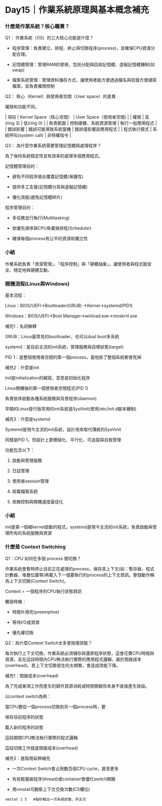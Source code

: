 # Day15｜作業系統原理與基本概念補充

### 什麼是作業系統？核心職責？

Q1： 作業系統（OS）的三大核心功能是什麼？

- 程序管理：負責建立、排程、終止與切換程序(process)，並確保CPU資源分配合理。

- 記憶體管理：管理RAM的使用，包括分配與回收記憶體、虛擬記憶體機制(如swap)

- 檔案系統管理：管理資料儲存方式，讓使用者能方便透過檔名與目錄方便讀寫檔案，並負責權限控制

Q2： 核心（Kernel）與使用者空間（User space）的差異

權限和功能不同。

|         項目      |     Kernel Space（核心空間） |     User Space（使用者空間) |
|         權限      |           高(ring 3)         |          低(ring 0)         |
|       負責範圍    |      控制硬體、系統資源管理  |        執行一般應用程式     |
|       錯誤影響    |       錯誤可能導致系統當機   |      錯誤僅影響該應用程式   |
|     程式執行模式  |      系統呼叫(system call)   |           非特權指令        |

Q3： 為什麼作業系統需要管理記憶體與處理程序？

為了保持系統穩定性並有效率的處理多個應用程式。

記憶體管理目的：

- 避免不同程序彼此覆蓋記憶體(保護性)

- 提供多工支援(記憶體分頁與虛擬記憶體)

- 優化效能(避免記憶體碎片)

程序管理目的：

- 多任務並行執行(Multitasking)

- 依優先順序與CPU負載做排程(Scheduler)

- 確保每個process有公平的資源和獨立性

### 小結

作業系統負責「資源管理」、「程序控制」與「硬體抽象」，讓使用者與程式能安全、穩定地與硬體互動。

### 開機流程(Linux與Windows)

基本流程：

Linux：BIOS/UEFI→Bootloader(GRUB) →Kernel→systemd(PID1)

Windows：BIOS/UEFI→Boot Manager→winload.exe→ntoskrnl.exe

補充1：名詞解釋

GRUB：Linux最常見的bootloader，也可以dual boot多系統

systemd：是目前主流的init系統，管理服務與目標狀態(target)

PID 1：是整個使用者空間的第一個process，當他掛了整個系統都會死掉

補充2：什麼是init

Init是initialization的縮寫，意思是初始化程序

Linux開機後的第一個使用者空間程式(PID 1)

負責依序啟動各種系統服務與背景程序(daemon)

早期的Linux發行版常用的init系統是SysVinit(使用/etc/init.d腳本機制)

補充3：什麼是systemd

Systemd是現今主流的init系統，設計用來取代傳統的SysVinit

同樣是PID 1，但設計上更模組化、平行化、可追蹤與自我管理

功能包含以下：

1. 啟動與管理服務

2. 日誌管理

3. 使用者session管理

4. 掛載檔案系統

5. 依賴控制與開機速度最佳化

### 小結

init是第一個被kernel啟動的程式，systemd是現今主流的init系統，負責啟動與管理所有的系統服務與資源

### 什麼是 Context Switching

Q1：CPU 如何在多個 process 間切換？

作業系統會暫時停止目前正在處理的process，保存其上下文(如：暫存器、程式計數器、堆疊位置等)再載入下一個要執行的process的上下文資訊。整個動作稱為上下文切換(Context Switch)。

Context = 一個程序的CPU執行狀態資訊

觸發時機：

- 時間片用完(preemptive)

- 等待I/O或資源

- 優先權切換

Q2：為什麼Context Switch太多會拖慢效能？

每次執行上下文切換，作業系統必須儲存與還原程序狀態，這會花費CPU時間與資源，且在這段時間內CPU無法執行實際的應用程式邏輯，屬於間接成本(overhead)。若上下文切換發生的太頻繁，會造成效能下降。

補充1：間接成本(overhead)

為了完成某項工作而產生的額外資源消耗或時間開銷但本身不直接產生效益。

以context switch為例：

當CPU要從一個process切換到另一個process時，要

保存目前程序的狀態

載入新的程序的狀態

這段期間CPU無法執行實際的程式邏輯

這段切換工作就是間接成本(overhead)

補充3：進階用延伸補充

- 一次Context Switch會占用數百個CPU cycle，甚至更多

- 有些輕量級程序(thread)或container會優化switch開銷

- 用vmstat可觀察上下文交換次數(CS欄位)

`vmstat 1 5   #每秒輸出一次系統狀態，共五次`

